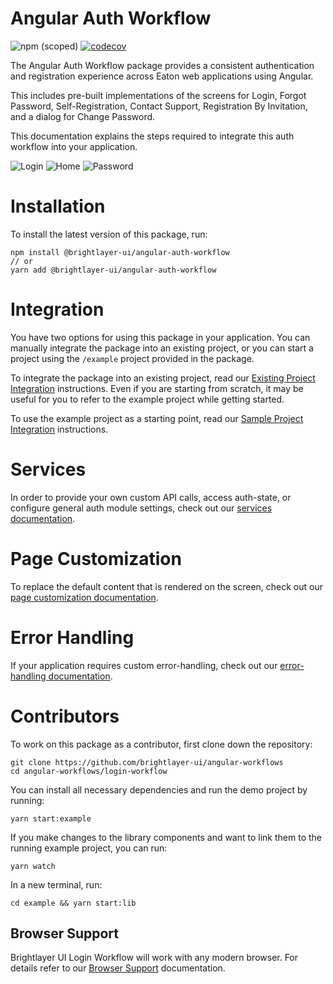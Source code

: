 # Angular Auth Workflow 
![npm (scoped)](https://img.shields.io/npm/v/@brightlayer-ui/angular-auth-workflow) [![codecov](https://codecov.io/gh/brightlayer-ui/angular-workflows/branch/master/graph/badge.svg?token=QVN32QVDG3)](https://codecov.io/gh/brightlayer-ui/angular-workflows)

The Angular Auth Workflow package provides a consistent authentication and registration experience across Eaton web applications using Angular. 

This includes pre-built implementations of the screens for Login, Forgot Password, Self-Registration, Contact Support, Registration By Invitation, and a dialog for Change Password.

This documentation explains the steps required to integrate this auth workflow into your application.

![Login](https://raw.githubusercontent.com/brightlayer-ui/angular-workflows/master/login-workflow/media/login.png) ![Home](https://raw.githubusercontent.com/brightlayer-ui/angular-workflows/master/login-workflow/media/home.png) ![Password](https://raw.githubusercontent.com/brightlayer-ui/angular-workflows/master/login-workflow/media/password.png)

# Installation
To install the latest version of this package, run:
```shell
npm install @brightlayer-ui/angular-auth-workflow
// or
yarn add @brightlayer-ui/angular-auth-workflow
```

# Integration
You have two options for using this package in your application. You can manually integrate the package into an existing project, or you can start a project using the `/example` project provided in the package. 

To integrate the package into an existing project, read our [Existing Project Integration](https://github.com/brightlayer-ui/angular-workflows/tree/master/login-workflow/docs/existing-project-integration.md) instructions. Even if you are starting from scratch, it may be useful for you to refer to the example project while getting started.

To use the example project as a starting point, read our [Sample Project Integration](https://github.com/brightlayer-ui/angular-workflows/tree/master/login-workflow/docs/sample-project-integration.md) instructions.

# Services 

In order to provide your own custom API calls, access auth-state, or configure general auth module settings, check out our [services documentation](https://github.com/brightlayer-ui/angular-workflows/tree/master/login-workflow/docs/services.md).

# Page Customization

To replace the default content that is rendered on the screen, check out our [page customization documentation](https://github.com/brightlayer-ui/angular-workflows/tree/master/login-workflow/docs/page-customization.md). 

# Error Handling

If your application requires custom error-handling, check out our [error-handling documentation](https://github.com/brightlayer-ui/angular-workflows/tree/master/login-workflow/docs/error-handling.md). 

# Contributors

To work on this package as a contributor, first clone down the repository:
```shell
git clone https://github.com/brightlayer-ui/angular-workflows
cd angular-workflows/login-workflow
```

You can install all necessary dependencies and run the demo project by running:
```shell
yarn start:example
```

If you make changes to the library components and want to link them to the running example project, you can run:
```shell
yarn watch
```

In a new terminal, run: 
```shell
cd example && yarn start:lib
```
## Browser Support

Brightlayer UI Login Workflow will work with any modern browser. For details refer to our [Browser Support](https://brightlayer-ui.github.io/development/frameworks-web/angular#browser-support) documentation.
